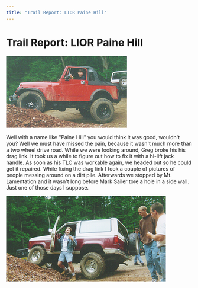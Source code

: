 ```yaml
---
title: "Trail Report: LIOR Paine Hill"
---
```

# Trail Report: LIOR Paine Hill

![Mark](../../img/terry/trail/liorct2.jpg)

Well with a name like "Paine Hill" you would think it was good, wouldn't you? Well we must have missed the pain, because it wasn't much more than a two wheel drive road. While we were looking around, Greg broke his his drag link. It took us a while to figure out how to fix it with a hi-lift jack handle. As soon as his TLC was workable again, we headed out so he could get it repaired. While fixing the drag link I took a couple of pictures of people messing around on a dirt pile. Afterwards we stopped by Mt. Lamentation and it wasn't long before Mark Sailer tore a hole in a side wall. Just one of those days I suppose. 

![Glen](../../img/terry/trail/liorct1.jpg)